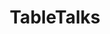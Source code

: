 ---
title: "TableTalks"
# Profile settings
profileImage: "images/logo.jpg"        # path under static/
name: "TableTalks"
description: "¡Únete a la serendipia!"
socials:
  - url: "https://www.facebook.com/profile.php?id=61577754960201"
    icon: "fab fa-facebook"
  - url: "https://www.instagram.com/tabletalksmx"
    icon: "fab fa-instagram"

# You can add as many links as you want!

# Link cards
links:
  - href: "https://docs.google.com/forms/d/e/1FAIpQLSdokfLT5eEceenfpc7xhX84Kfy8qxzFnxaMhzHGBCQmtpBEnw/viewform"
    icon: "fas fa-globe"
    title: "Llena tu cuestionario"
    description: "¡Únete a la serendipia!"
#  - href: "https://blog.your.site"
#    icon: "fas fa-blog"
#    title: "My Blog"
#    description: "Read my latest articles"
#  - href: "https://github.com/you"
#    icon: "fab fa-github"
#    title: "GitHub"
#    description: "Explore my open-source projects"
#  - href: "https://youtube.com/yourchannel"
#    icon: "fab fa-youtube"
#    title: "YouTube Channel"
#    description: "Watch my tutorials"
#  - href: "https://course.your.site"
#    icon: "fas fa-book"
#    title: "Online Course"
#    description: "Learn web development"
#  - href: "https://buymeacoffee.com/you"
#    icon: "fas fa-coffee"
#    title: "Buy Me a Coffee"
#    description: "Support my work"
#  - href: "mailto:you@example.com"
#    icon: "fas fa-envelope"
#    title: "Contact Me"
#    description: "For collaborations"
#  - href: "https://newsletter.your.site"
#    icon: "fas fa-newspaper"
#    title: "Newsletter"
#    description: "Subscribe for updates"
#  - href: "https://podcast.your.site"
#    icon: "fas fa-podcast"
#    title: "Podcast"
#    description: "Listen to my show"

# Spotify playlist embed. You can add embed by rigth clicking on your spotify playlist -> Share -> Copy embed. After copying the embed, replace it with the iframe below.
spotifyPlaylist:
  iframe: '<iframe style="border-radius:12px" src="https://open.spotify.com/embed/playlist/6zcsSLDrLiCpX8KDzNiIhS?utm_source=generator" width="100%" height="152" frameborder="0" allow="autoplay; clipboard-write; encrypted-media; fullscreen; picture-in-picture" loading="lazy"></iframe>'

# Messaging Etiquette. You can add new rules as per your needs.
messaging:
  title: "Reglas de Etiqueta"
  items:
    - icon: "fas fa-check-circle"
      color: "text-green-400"
      text: "Please include context about why you're reaching out and how I can help."
    - icon: "fas fa-check-circle"
      color: "text-green-400"
      text: "For collaboration requests, include details about the project scope and timeline."
    - icon: "fas fa-check-circle"
      color: "text-green-400"
      text: "I typically respond within 2-3 business days for professional inquiries."
    - icon: "fas fa-times-circle"
      color: "text-red-400"
      text: "Please don't send unsolicited sales pitches or recruitment messages."


#  REMOVE "How to Customize This Page" section by removing the line "{{ partial "Instructions.html" . }}" in index.html file under layouts/


# About section (optional section)

# about:
#   title: "About Me"
#   sections:
#     - heading: "Professional Background"
#       content: "I'm a full-stack developer with 5+ years of experience building web applications. Specialized in JavaScript frameworks and cloud architecture."
#     # - heading: "Current Focus"
#     #   content: "Currently working on open-source tools to improve developer productivity and accessibility in web development."
#     # - heading: "Personal Interests"
#     #   content: "When not coding, I enjoy photography, hiking, and contributing to local tech communities through mentorship programs."
---